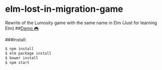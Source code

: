 # elm-lost-in-migration-game
Rewrite of the Lumosity game with the same name in Elm (Just for learning Elm)
##[Demo :video_game:][demo]

[demo]: http://azazdeaz.github.io/elm-lost-in-migration-game

###Install:
```sh
$ npm install
$ elm package install
$ bower install
$ npm start
```
